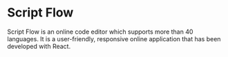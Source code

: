 # Script Flow

Script Flow is an online code editor which supports more than 40 languages.
It is a user-friendly, responsive online application that has been developed with React.